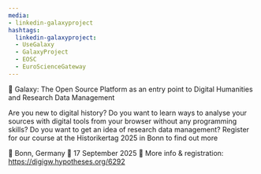 ```yaml
---
media:
- linkedin-galaxyproject
hashtags:
  linkedin-galaxyproject:
  - UseGalaxy
  - GalaxyProject
  - EOSC
  - EuroScienceGateway
---
```

📣 Galaxy: The Open Source Platform as an entry point to Digital Humanities and Research Data Management

Are you new to digital history? Do you want to learn ways to analyse your sources with digital tools from your browser without any programming skills? Do you want to get an idea of research data management? Register for our course at the Historikertag 2025 in Bonn to find out more

📍 Bonn, Germany
📅 17 September 2025
🔗 More info & registration: https://digigw.hypotheses.org/6292